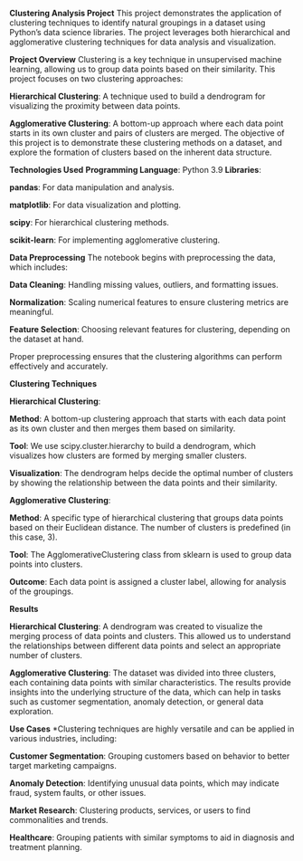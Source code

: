 **Clustering Analysis Project**
This project demonstrates the application of clustering techniques to identify natural groupings in a dataset using Python’s data science libraries. The project leverages both hierarchical and agglomerative clustering techniques for data analysis and visualization.


**Project Overview**
Clustering is a key technique in unsupervised machine learning, allowing us to group data points based on their similarity. This project focuses on two clustering approaches:

**Hierarchical Clustering**: A technique used to build a dendrogram for visualizing the proximity between data points.

**Agglomerative Clustering**: A bottom-up approach where each data point starts in its own cluster and pairs of clusters are merged.
The objective of this project is to demonstrate these clustering methods on a dataset, and explore the formation of clusters based on the inherent data structure.

**Technologies Used**
**Programming Language**: Python 3.9
**Libraries**:

**pandas**: For data manipulation and analysis.

**matplotlib**: For data visualization and plotting.

**scipy**: For hierarchical clustering methods.

**scikit-learn**: For implementing agglomerative clustering.

**Data Preprocessing**
The notebook begins with preprocessing the data, which includes:

**Data Cleaning**: Handling missing values, outliers, and formatting issues.

**Normalization**: Scaling numerical features to ensure clustering metrics are meaningful.

**Feature Selection**: Choosing relevant features for clustering, depending on the dataset at hand.

Proper preprocessing ensures that the clustering algorithms can perform effectively and accurately.



**Clustering Techniques**

**Hierarchical Clustering**:

**Method**: A bottom-up clustering approach that starts with each data point as its own cluster and then merges them based on similarity.

**Tool**: We use scipy.cluster.hierarchy to build a dendrogram, which visualizes how clusters are formed by merging smaller clusters.

**Visualization**: The dendrogram helps decide the optimal number of clusters by showing the relationship between the data points and their similarity.

**Agglomerative Clustering**:

**Method**: A specific type of hierarchical clustering that groups data points based on their Euclidean distance. The number of clusters is predefined (in this case, 3).

**Tool**: The AgglomerativeClustering class from sklearn is used to group data points into clusters.

**Outcome**: Each data point is assigned a cluster label, allowing for analysis of the groupings.



**Results**

**Hierarchical Clustering**: A dendrogram was created to visualize the merging process of data points and clusters. This allowed us to understand the relationships between different data points and select an appropriate number of clusters.

**Agglomerative Clustering**: The dataset was divided into three clusters, each containing data points with similar characteristics.
The results provide insights into the underlying structure of the data, which can help in tasks such as customer segmentation, anomaly detection, or general data exploration.



**Use Cases**
*Clustering techniques are highly versatile and can be applied in various industries, including:

**Customer Segmentation**: Grouping customers based on behavior to better target marketing campaigns.

**Anomaly Detection**: Identifying unusual data points, which may indicate fraud, system faults, or other issues.

**Market Research**: Clustering products, services, or users to find commonalities and trends.

**Healthcare**: Grouping patients with similar symptoms to aid in diagnosis and treatment planning.
